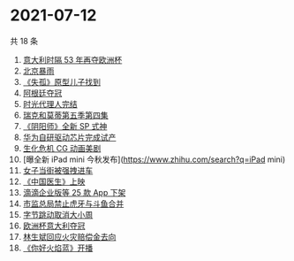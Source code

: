 # 2021-07-12

共 18 条

<!-- BEGIN -->
<!-- 最后更新时间 Mon Jul 12 2021 18:06:14 GMT+0800 (China Standard Time) -->

1. [意大利时隔 53 年再夺欧洲杯](https://www.zhihu.com/search?q=欧洲杯)
2. [北京暴雨](https://www.zhihu.com/search?q=北京暴雨)
3. [《失孤》原型儿子找到](https://www.zhihu.com/search?q=失孤)
4. [阿根廷夺冠](https://www.zhihu.com/search?q=阿根廷赢了)
5. [时光代理人完结](https://www.zhihu.com/search?q=时光代理人)
6. [瑞克和莫蒂第五季第四集](https://www.zhihu.com/search?q=瑞克和莫蒂)
7. [《阴阳师》全新 SP 式神](https://www.zhihu.com/search?q=阴阳师)
8. [华为自研驱动芯片完成试产](https://www.zhihu.com/search?q=华为自研芯片)
9. [生化危机 CG 动画美剧](https://www.zhihu.com/search?q=生化危机：无尽黑暗)
10. [曝全新 iPad mini 今秋发布](https://www.zhihu.com/search?q=iPad mini)
11. [女子当街被强拽进车](https://www.zhihu.com/search?q=女子被强拽进车)
12. [《中国医生》上映](https://www.zhihu.com/search?q=中国医生)
13. [滴滴企业版等 25 款 App 下架](https://www.zhihu.com/search?q=滴滴)
14. [市监总局禁止虎牙与斗鱼合并](https://www.zhihu.com/search?q=虎牙斗鱼合并)
15. [字节跳动取消大小周](https://www.zhihu.com/search?q=字节跳动)
16. [欧洲杯意大利夺冠](https://www.zhihu.com/search?q=欧洲杯)
17. [林生斌回应火灾赔偿金去向](https://www.zhihu.com/search?q=林生斌)
18. [《你好火焰蓝》开播](https://www.zhihu.com/search?q=你好火焰蓝)

<!-- END -->
